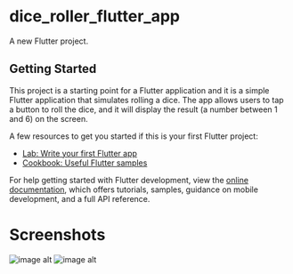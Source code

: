 # dice_roller_flutter_app

A new Flutter project.

## Getting Started

This project is a starting point for a Flutter application and it is a simple Flutter application that simulates rolling a dice. The app allows users to tap a button to roll the dice, and it will display the result (a number between 1 and 6) on the screen.

A few resources to get you started if this is your first Flutter project:

- [Lab: Write your first Flutter app](https://docs.flutter.dev/get-started/codelab)
- [Cookbook: Useful Flutter samples](https://docs.flutter.dev/cookbook)

For help getting started with Flutter development, view the
[online documentation](https://docs.flutter.dev/), which offers tutorials,
samples, guidance on mobile development, and a full API reference.

# Screenshots
![image alt](https://github.com/user-attachments/assets/b75c8012-431a-4a4a-8cd8-13a9e94fd9db)
![image alt](https://github.com/user-attachments/assets/cb4dc01f-c24f-43d7-8091-3ee0cfa80002)

